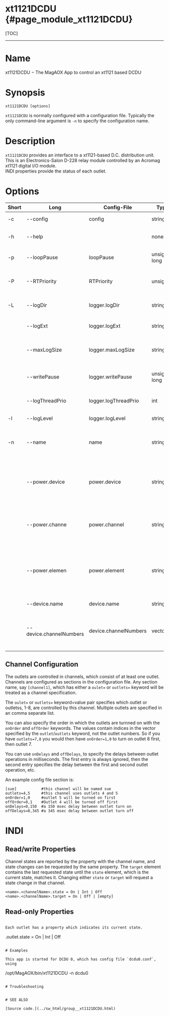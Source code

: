 xt1121DCDU  {#page_module_xt1121DCDU}
==========

[TOC]

------------------------------------------------------------------------

# Name

xt1121DCDU − The MagAOX App to control an xt1121 based DCDU

# Synopsis 

```
xt1121DCDU [options] 
```

`xt1121DCDU` is normally configured with a configuration file.  Typically the only command-line argument is `-n` to specify the configuration name.

# Description 

`xt1121DCDU` provides an interface to a xt1121-based D.C. distribution unit.  This is an Electronics-Salon D-228 relay module controlled by an Acromag xt1121 digital I/O module.   
INDI properties provide the status of each outlet.

# Options

   |Short | Long                      |  Config-File              |  Type         | Description  |
   | ---  | ---                       | ---                       |   ---         | ---          |
   | -c | --config                    |      config               | string        | A local config file    |
   | -h | --help                      |                           | none          | Print this message and exit    |
   | -p | --loopPause                 | loopPause                 | unsigned long | The main loop pause time in ns |
   | -P | --RTPriority                | RTPriority                | unsigned      | The real-time priority (0-99)  |
   | -L | --logDir                    | logger.logDir             | string        | The directory for log files    |
   |    | --logExt                    | logger.logExt             | string        | The extension for log files    |
   |    | --maxLogSize                | logger.maxLogSize         | string        | The maximum size of log files  |
   |    | --writePause                | logger.writePause         | unsigned long | The log thread pause time in ns |
   |    | --logThreadPrio             | logger.logThreadPrio      | int           | The log thread priority        |
   | -l | --logLevel                  | logger.logLevel           | string        | The log level                  |
   | -n | --name                      | name                      | string        | The name of the application, specifies config. |
   |    | --power.device              | power.device              | string        | Device controlling power for this app's device (INDI name). |
   |    | --power.channe              | power.channel             | string        | Channel on device for this app's device (INDI name). |
   |    | --power.elemen              | power.element             | string        | INDI element name.  Default is "state", only need to specify if different.
   |    | --device.name               | device.name               | string        | The device INDI name.                   | 
   |    | --device.channelNumbers     | device.channelNumbers     | vector<int>   | The channel numbers to use for the outlets,in order.    |

## Channel Configuration

The outlets are controlled in channels, which consist of at least one outlet.  Channels are configured as sections in the configuration file.  Any section name, say `[channel1]`, which has either a `oulet=` or `outlets=` keyword will be treated as a channel specification.

The `oulet=` or `outlets=` keyword=value pair specifies which outlet or outletss, 1-8, are controlled by this channel. Multiple outlets are specified in an comma separate list.

You can also specify the order in which the outlets are turnned on with the `onOrder` and `offOrder` keywords.  The values contain indices in the vector specified by the `outlet`/`outlets` keyword, not the outlet numbers.  So if you have `outlets=7,8` you would then have `onOrder=1,0` to turn on outlet 8 first, then outlet 7.

You can use `onDelays` and `offDelays`, to specify the delays between outlet operations in milliseconds.  The first entry is always ignored, then the second entry specifies the delay between the first and second outlet operation, etc.

An example config file section is:
```
[sue]           #this channel will be named sue
outlets=4,5     #this channel uses outlets 4 and 5
onOrder=1,0     #outlet 5 will be turned on first
offOrder=0,1    #Outlet 4 will be turned off first
onDelays=0,150  #a 150 msec delay between outlet turn on
offDelays=0,345 #a 345 msec delay between outlet turn off
```


# INDI

## Read/write Properties

Channel states are reported by the property with the channel name, and state changes can be requested by the same property.  The `target` element contains the last requested state until the `state` element, which is the current state, matches it.  Changing either `state` or `target` will request a state change in that channel.
```
<name>.<channelName>.state = On | Int | Off
<name>.<channelName>.target = On | Off | [empty]
```

## Read-only Properties

```

Each outlet has a property which indicates its current state.
```
<name>.outlet<N>.state = On | Int | Off
```

# Examples

This app is started for DCDU 0, which has config file `dcdu0.conf`, using
```
/opt/MagAOX/bin/xt1121DCDU -n dcdu0
```

# Troubleshooting


# SEE ALSO 

[Source code.](../sw_html/group__xt1121DCDU.html)
